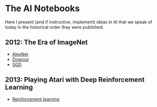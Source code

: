 # The AI Notebooks

Here I present (and if instructive, implement) ideas in AI that we speak of today in the historical order they were published.

## 2012: The Era of ImageNet

- [AlexNet](https://proceedings.neurips.cc/paper/2012/file/c399862d3b9d6b76c8436e924a68c45b-Paper.pdf)
- [Dropout](http://arxiv.org/abs/1207.0580)
- [SGD](https://arxiv.org/pdf/1404.5997.pdf)

## 2013: Playing Atari with Deep Reinforcement Learning
- [Reinforcement learning](https://arxiv.org/pdf/1312.5602.pdf)
